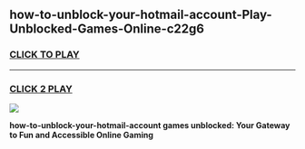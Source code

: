 
## how-to-unblock-your-hotmail-account-Play-Unblocked-Games-Online-c22g6
<h3>
<a href="https://premium76.site?title=how-to-unblock-your-hotmail-account&ref=25A">CLICK TO PLAY</a></h3>
<hr>

<h3>
<a href="https://premium76.site?title=how-to-unblock-your-hotmail-account&ref=25A">CLICK 2 PLAY</a>
  
</h3>

<a href="https://premium76.site?title=how-to-unblock-your-hotmail-account&ref=25A"><img src="https://clearcache.store/games.png"></a>


**how-to-unblock-your-hotmail-account games unblocked: Your Gateway to Fun and Accessible Online Gaming**
